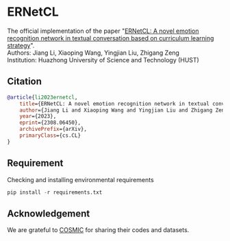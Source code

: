 # ERNetCL
The official implementation of the paper "[ERNetCL: A novel emotion recognition network in textual conversation based on curriculum learning strategy](https://arxiv.org/abs/2308.06450)".  
Authors: Jiang Li, Xiaoping Wang, Yingjian Liu, Zhigang Zeng  
Institution: Huazhong University of Science and Technology (HUST)  

## Citation
```bibtex
@article{li2023ernetcl,  
    title={ERNetCL: A novel emotion recognition network in textual conversation based on curriculum learning strategy},  
    author={Jiang Li and Xiaoping Wang and Yingjian Liu and Zhigang Zeng},  
    year={2023},  
    eprint={2308.06450},  
    archivePrefix={arXiv},  
    primaryClass={cs.CL}  
}  
```

## Requirement
Checking and installing environmental requirements
```python
pip install -r requirements.txt
```

## Acknowledgement
We are grateful to [COSMIC](https://github.com/declare-lab/conv-emotion/tree/master/COSMIC) for sharing their codes and datasets.